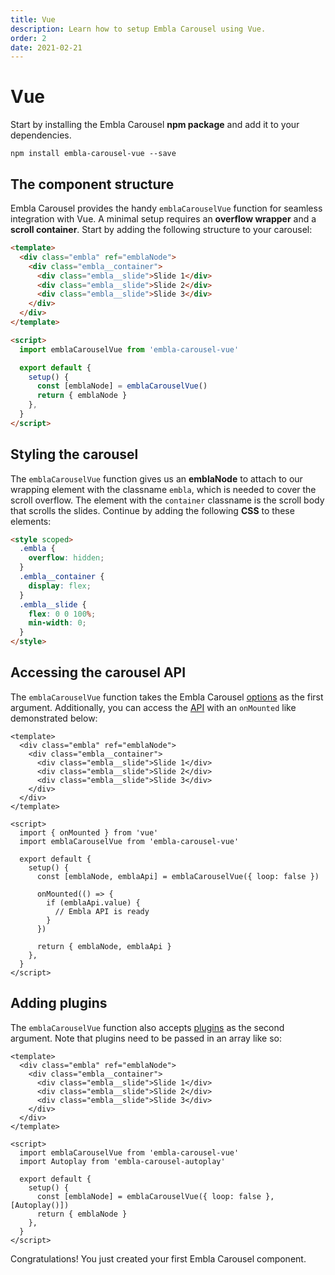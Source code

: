 ```yaml
---
title: Vue
description: Learn how to setup Embla Carousel using Vue.
order: 2
date: 2021-02-21
---
```


# Vue

Start by installing the Embla Carousel **npm package** and add it to your dependencies.

```shell
npm install embla-carousel-vue --save
```

## The component structure

Embla Carousel provides the handy `emblaCarouselVue` function for seamless integration with Vue. A minimal setup requires an **overflow wrapper** and a **scroll container**. Start by adding the following structure to your carousel:

```html
<template>
  <div class="embla" ref="emblaNode">
    <div class="embla__container">
      <div class="embla__slide">Slide 1</div>
      <div class="embla__slide">Slide 2</div>
      <div class="embla__slide">Slide 3</div>
    </div>
  </div>
</template>

<script>
  import emblaCarouselVue from 'embla-carousel-vue'

  export default {
    setup() {
      const [emblaNode] = emblaCarouselVue()
      return { emblaNode }
    },
  }
</script>
```

## Styling the carousel

The `emblaCarouselVue` function gives us an **emblaNode** to attach to our wrapping element with the classname `embla`, which is needed to cover the scroll overflow. The element with the `container` classname is the scroll body that scrolls the slides. Continue by adding the following **CSS** to these elements:

```html
<style scoped>
  .embla {
    overflow: hidden;
  }
  .embla__container {
    display: flex;
  }
  .embla__slide {
    flex: 0 0 100%;
    min-width: 0;
  }
</style>
```

## Accessing the carousel API

The `emblaCarouselVue` function takes the Embla Carousel [options](/api/options/) as the first argument. Additionally, you can access the [API](/api/) with an `onMounted` like demonstrated below:

```html{17, 19-23}
<template>
  <div class="embla" ref="emblaNode">
    <div class="embla__container">
      <div class="embla__slide">Slide 1</div>
      <div class="embla__slide">Slide 2</div>
      <div class="embla__slide">Slide 3</div>
    </div>
  </div>
</template>

<script>
  import { onMounted } from 'vue'
  import emblaCarouselVue from 'embla-carousel-vue'

  export default {
    setup() {
      const [emblaNode, emblaApi] = emblaCarouselVue({ loop: false })

      onMounted(() => {
        if (emblaApi.value) {
          // Embla API is ready
        }
      })

      return { emblaNode, emblaApi }
    },
  }
</script>
```

## Adding plugins

The `emblaCarouselVue` function also accepts [plugins](/plugins/) as the second argument. Note that plugins need to be passed in an array like so:

```html{13, 17}
<template>
  <div class="embla" ref="emblaNode">
    <div class="embla__container">
      <div class="embla__slide">Slide 1</div>
      <div class="embla__slide">Slide 2</div>
      <div class="embla__slide">Slide 3</div>
    </div>
  </div>
</template>

<script>
  import emblaCarouselVue from 'embla-carousel-vue'
  import Autoplay from 'embla-carousel-autoplay'

  export default {
    setup() {
      const [emblaNode] = emblaCarouselVue({ loop: false }, [Autoplay()])
      return { emblaNode }
    },
  }
</script>
```

Congratulations! You just created your first Embla Carousel component.

